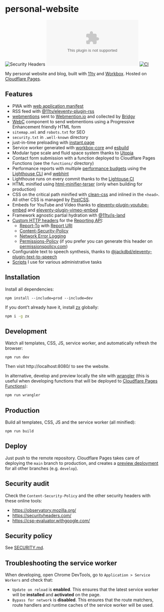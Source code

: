 # personal-website

![Security Headers](https://img.shields.io/security-headers?url=https%3A%2F%2Fwww.giacomodebidda.com%2F)
![Chromium HSTS preload](https://img.shields.io/hsts/preload/giacomodebidda.com)
[![CI](https://github.com/jackdbd/personal-website/actions/workflows/ci.yaml/badge.svg)](https://github.com/jackdbd/personal-website/actions/workflows/ci.yaml)

My personal website and blog, built with [11ty](https://www.11ty.dev/) and [Workbox](https://github.com/googlechrome/workbox). Hosted on [Cloudflare Pages](https://pages.cloudflare.com/).

## Features

- PWA with [web application manifest](https://developer.mozilla.org/en-US/docs/Web/Manifest)
- RSS feed with [@11ty/eleventy-plugin-rss](https://www.11ty.dev/docs/plugins/rss/)
- [webmentions](https://indieweb.org/Webmention) sent to [Webmention.io](https://webmention.io/) and collected by [Bridgy](https://brid.gy)
- [WebC](https://www.11ty.dev/docs/languages/webc/) component to send webmentions using a Progressive Enhancement friendly HTML form
- `sitemap.xml` and `robots.txt` for SEO
- `security.txt` in `.well-known` directory
- just-in-time preloading with [instant.page](https://instant.page/)
- Service worker generated with [workbox-core](https://developer.chrome.com/docs/workbox/modules/workbox-core/) and [esbuild](https://github.com/evanw/esbuild)
- Modular type scale and fluid space system thanks to [Utopia](https://utopia.fyi/)
- Contact form submission with a function deployed to Cloudflare Pages Functions (see the `functions/` directory)
- Performance reports with multiple [performance budgets](https://www.afasterweb.com/2020/01/28/performance-budgets-with-lighthouse/) using the [Lighthouse CLI](https://github.com/GoogleChrome/lighthouse#using-the-node-cli) and [webhint](https://github.com/webhintio/hint)
- Lighthouse runs on every commit thanks to the [Lightouse CI](https://github.com/GoogleChrome/lighthouse-ci)
- HTML minified using [html-minifier-terser](https://github.com/terser/html-minifier-terser) (only when building for production)
- CSS on the critical path minified with [clean-css](https://www.11ty.dev/docs/quicktips/inline-css/) and inlined in the `<head>`. All other CSS is managed by [PostCSS](https://github.com/postcss/postcss).
- Embeds for YouTube and Video thanks to [eleventy-plugin-youtube-embed](https://github.com/gfscott/eleventy-plugin-embed-everything/tree/main/packages/youtube) and [eleventy-plugin-vimeo-embed](https://github.com/gfscott/eleventy-plugin-embed-everything/tree/main/packages/vimeo)
- Framework agnostic partial hydration with [@11ty/is-land](https://github.com/11ty/is-land)
- [Custom HTTP headers](https://developers.cloudflare.com/pages/how-to/add-custom-http-headers/) for the [Reporting API](https://developer.mozilla.org/en-US/docs/Web/API/Reporting_API):
  - [Report-To](https://developers.google.com/web/updates/2018/09/reportingapi#header) with [Report URI](https://report-uri.com/)
  - [Content-Security-Policy](https://developer.mozilla.org/en-US/docs/Web/HTTP/CSP)
  - [Network Error Logging](https://developer.cdn.mozilla.net/en-US/docs/Web/HTTP/Headers/NEL)
  - [Permissions-Policy](https://scotthelme.co.uk/goodbye-feature-policy-and-hello-permissions-policy/) (if you prefer you can generate this header on [permissionspolicy.com](https://www.permissionspolicy.com/))
- Configurable text to speech synthesis, thanks to [@jackdbd/eleventy-plugin-text-to-speech](https://github.com/jackdbd/undici/tree/main/packages/eleventy-plugin-text-to-speech)
- [Scripts](./scripts/README.md) I use for various administrative tasks

## Installation

Install all dependencies:

```shell
npm install --include=prod --include=dev
```

If you dont't already have it, install [zx](https://github.com/google/zx) globally:

```sh
npm i -g zx
```

## Development

Watch all templates, CSS, JS, service worker, and automatically refresh the browser:

```shell
npm run dev
```

Then visit http://localhost:8080/ to see the website.

In alternative, develop and preview locally the site with [wrangler](https://developers.cloudflare.com/pages/platform/functions/#develop-and-preview-locally) (this is useful when developing functions that will be deployed to [Cloudflare Pages Functions](https://developers.cloudflare.com/pages/platform/functions/)):

```sh
npm run wrangler
```

## Production

Build all templates, CSS, JS and the service worker (all minified):

```shell
npm run build
```

## Deploy

Just push to the remote repository. Cloudflare Pages takes care of deploying the `main` branch to production, and creates a [preview deployment](https://developers.cloudflare.com/pages/platform/preview-deployments/) for all other branches (e.g. `develop`).

## Security audit

Check the `Content-Security-Policy` and the other security headers with these online tools:

- https://observatory.mozilla.org/
- https://securityheaders.com/
- https://csp-evaluator.withgoogle.com/

## Security policy

See [SECURITY.md](./SECURITY.md).

## Troubleshooting the service worker

When developing, open Chrome DevTools, go to `Application > Service Workers` and check that:

- `Update on reload` is **enabled**. This ensures that the latest service worker will be **installed** and **activated** on the page.
- `Bypass for network` is **disabled**. This ensures that the route matchers, route handlers and runtime caches of the service worker will be used.
